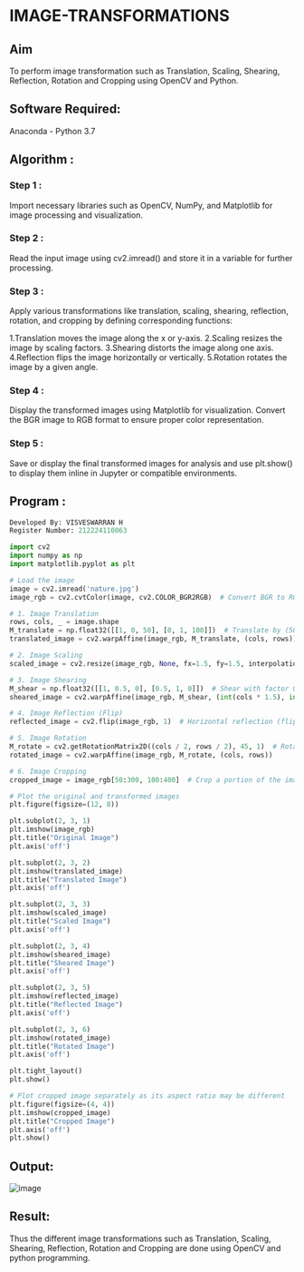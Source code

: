# IMAGE-TRANSFORMATIONS


## Aim
To perform image transformation such as Translation, Scaling, Shearing, Reflection, Rotation and Cropping using OpenCV and Python.

## Software Required:
Anaconda - Python 3.7

## Algorithm :
### Step 1 :

Import necessary libraries such as OpenCV, NumPy, and Matplotlib for image processing and visualization.

### Step 2 :


Read the input image using cv2.imread() and store it in a variable for further processing.

### Step 3 :

Apply various transformations like translation, scaling, shearing, reflection, rotation, and cropping by defining corresponding functions:

1.Translation moves the image along the x or y-axis. 2.Scaling resizes the image by scaling factors. 3.Shearing distorts the image along one axis. 4.Reflection flips the image horizontally or vertically. 5.Rotation rotates the image by a given angle.

### Step 4 :


Display the transformed images using Matplotlib for visualization. Convert the BGR image to RGB format to ensure proper color representation.

### Step 5 :


Save or display the final transformed images for analysis and use plt.show() to display them inline in Jupyter or compatible environments.

## Program :
```python
Developed By: VISVESWARRAN H
Register Number: 212224110063

import cv2
import numpy as np
import matplotlib.pyplot as plt

# Load the image
image = cv2.imread('nature.jpg')
image_rgb = cv2.cvtColor(image, cv2.COLOR_BGR2RGB)  # Convert BGR to RGB for Matplotlib

# 1. Image Translation
rows, cols, _ = image.shape
M_translate = np.float32([[1, 0, 50], [0, 1, 100]])  # Translate by (50, 100) pixels
translated_image = cv2.warpAffine(image_rgb, M_translate, (cols, rows))

# 2. Image Scaling
scaled_image = cv2.resize(image_rgb, None, fx=1.5, fy=1.5, interpolation=cv2.INTER_LINEAR)  # Scale by 1.5x

# 3. Image Shearing
M_shear = np.float32([[1, 0.5, 0], [0.5, 1, 0]])  # Shear with factor 0.5
sheared_image = cv2.warpAffine(image_rgb, M_shear, (int(cols * 1.5), int(rows * 1.5)))

# 4. Image Reflection (Flip)
reflected_image = cv2.flip(image_rgb, 1)  # Horizontal reflection (flip along y-axis)

# 5. Image Rotation
M_rotate = cv2.getRotationMatrix2D((cols / 2, rows / 2), 45, 1)  # Rotate by 45 degrees
rotated_image = cv2.warpAffine(image_rgb, M_rotate, (cols, rows))

# 6. Image Cropping
cropped_image = image_rgb[50:300, 100:400]  # Crop a portion of the image

# Plot the original and transformed images
plt.figure(figsize=(12, 8))

plt.subplot(2, 3, 1)
plt.imshow(image_rgb)
plt.title("Original Image")
plt.axis('off')

plt.subplot(2, 3, 2)
plt.imshow(translated_image)
plt.title("Translated Image")
plt.axis('off')

plt.subplot(2, 3, 3)
plt.imshow(scaled_image)
plt.title("Scaled Image")
plt.axis('off')

plt.subplot(2, 3, 4)
plt.imshow(sheared_image)
plt.title("Sheared Image")
plt.axis('off')

plt.subplot(2, 3, 5)
plt.imshow(reflected_image)
plt.title("Reflected Image")
plt.axis('off')

plt.subplot(2, 3, 6)
plt.imshow(rotated_image)
plt.title("Rotated Image")
plt.axis('off')

plt.tight_layout()
plt.show()

# Plot cropped image separately as its aspect ratio may be different
plt.figure(figsize=(4, 4))
plt.imshow(cropped_image)
plt.title("Cropped Image")
plt.axis('off')
plt.show()


```
## Output:

![image](https://github.com/user-attachments/assets/bbbb3159-3a9c-4975-97ac-0fd00895fd54)


## Result: 

Thus the different image transformations such as Translation, Scaling, Shearing, Reflection, Rotation and Cropping are done using OpenCV and python programming.

